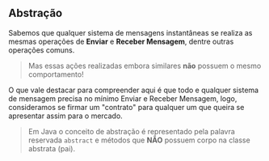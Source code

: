 ## Abstração

Sabemos que qualquer sistema de mensagens instantâneas se realiza as mesmas operações de **Enviar** e **Receber Mensagem**, dentre outras operações comuns.

> Mas essas ações realizadas embora similares **não** possuem o mesmo comportamento!

O que vale destacar para compreender aqui é que todo e qualquer sistema de mensagem precisa no mínimo Enviar e Receber Mensagem, logo, consideramos se firmar um "contrato" para qualquer um que queira se apresentar assim para o mercado.

> Em Java o conceito de abstração é representado pela palavra reservada `abstract` e métodos que **NÃO** possuem corpo na classe abstrata (pai).